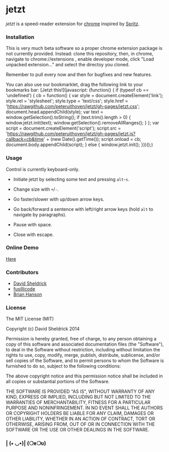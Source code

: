 # jetzt

*jetzt* is a speed-reader extension for [chrome](http://google.com/chrome) inspired by [Spritz](http://www.spritzinc.com/).

### Installation

This is very much beta software so a proper chrome extension package is not currently provided. Instead: clone this repository, then, in chrome, navigate to chrome://extensions , enable developer mode, click "Load unpacked extension..." and select the directoy you cloned.

Remember to pull every now and then for bugfixes and new features.

You can also use our bookmarklet, drag the following link to your bookmarks bar:
[Jetzt this!](javascript: (function() {	if (typeof cb == 'undefined') {		cb = function() {			var style = document.createElement('link');			style.rel = 'stylesheet';			style.type = 'text/css';			style.href = 'https://rawgithub.com/peteruithoven/jetzt/gh-pages/jetzt.css';			document.head.appendChild(style);						var text = window.getSelection().toString();			if (text.trim().length > 0) {				window.jetzt.init(text);        window.getSelection().removeAllRanges();      }		};		var script = document.createElement('script');		script.src = 'https://rawgithub.com/peteruithoven/jetzt/gh-pages/jetzt.js?callback=cb&time'				+ (new Date().getTime());		script.onload = cb;		document.body.appendChild(script);	} else {		window.jetzt.init();	}})();)

### Usage

Control is currently keyboard-only.

- Initiate jetzt by selecting some text and pressing `alt`-`s`.

- Change size with `+`/`-`.

- Go faster/slower with up/down arrow keys.

- Go back/forward a sentence with left/right arrow keys (hold `alt` to navigate by paragraphs).

- Pause with space.

- Close with escape.

### Online Demo

[Here](http://ds300.github.com/jetzt/)

### Contributors

- [David Sheldrick](http://github.com/ds300)
- [fusillicode](http://github.com/fusillicode)
- [Brian Hanson](http://github.com/brianjhanson)


### License

The MIT License (MIT)

Copyright (c) David Sheldrick 2014

Permission is hereby granted, free of charge, to any person obtaining a copy
of this software and associated documentation files (the "Software"), to deal
in the Software without restriction, including without limitation the rights
to use, copy, modify, merge, publish, distribute, sublicense, and/or sell
copies of the Software, and to permit persons to whom the Software is
furnished to do so, subject to the following conditions:

The above copyright notice and this permission notice shall be included in
all copies or substantial portions of the Software.

THE SOFTWARE IS PROVIDED "AS IS", WITHOUT WARRANTY OF ANY KIND, EXPRESS OR
IMPLIED, INCLUDING BUT NOT LIMITED TO THE WARRANTIES OF MERCHANTABILITY,
FITNESS FOR A PARTICULAR PURPOSE AND NONINFRINGEMENT. IN NO EVENT SHALL THE
AUTHORS OR COPYRIGHT HOLDERS BE LIABLE FOR ANY CLAIM, DAMAGES OR OTHER
LIABILITY, WHETHER IN AN ACTION OF CONTRACT, TORT OR OTHERWISE, ARISING FROM,
OUT OF OR IN CONNECTION WITH THE SOFTWARE OR THE USE OR OTHER DEALINGS IN
THE SOFTWARE.

### | (• ◡•)| (❍ᴥ❍ʋ)
